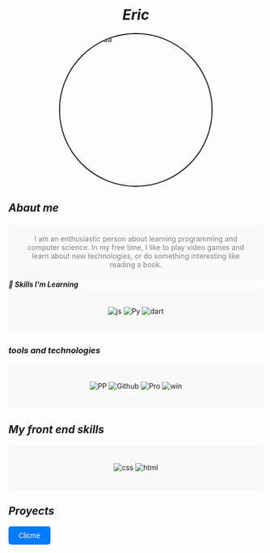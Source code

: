 <h1 align="center">  <em> Eric </em>  </h1> 
<img src="https://static.vecteezy.com/system/resources/previews/017/764/115/original/wolf-mascot-logo-concept-illustration-cartoon-suitable-for-logo-wallpaper-banner-background-card-book-illustration-t-shirt-design-sticker-cover-etc-vector.jpg" 
     alt="Foto portada" 
     style="width: 300px; border-radius: 50%; display: block; margin: 0 auto; border: solid 2px;">


## ***Abaut me*** 
<div align="center" style="padding: 22px; background-color: #f9f9f9; color: gray;">
  I am an enthusiastic person about learning programming and computer science. In my free time, I like to play video games and learn about new technologies, or do something interesting like reading a book.
 </div


### ***🚀 Skills I'm Learning***
<div align="center" style="padding: 22px; background-color: #f9f9f9;"> 

![js](https://img.shields.io/badge/JavaScript-F7DF1E?style=for-the-badge&logo=javascript&logoColor=black) ![Py](https://img.shields.io/badge/Python-14354C?style=for-the-badge&logo=python&logoColor=white) ![dart](https://img.shields.io/badge/Dart-0175C2?style=for-the-badge&logo=dart&logoColor=white)
</div>


### ***tools and technologies*** 


<div align="center" style="padding: 22px; background-color: #f9f9f9;">

![PP](https://img.shields.io/badge/Visual_Studio-5C2D91?style=for-the-badge&logo=visual%20studio&logoColor=white)   ![Github](https://img.shields.io/badge/NVIDIA-GTX1650-76B900?style=for-the-badge&logo=nvidia&logoColor=white)   ![Pro](https://img.shields.io/badge/AMD-Radeon_RX_5500-ED1C24?style=for-the-badge&logo=amd&logoColor=white) ![win](https://img.shields.io/badge/Windows-0078D6?style=for-the-badge&logo=windows&logoColor=white)
</div>


## ***My front end skills*** 

<div align="center" style="padding: 22px; background-color: #f9f9f9;">

![css](https://img.shields.io/badge/CSS3-1572B6?style=for-the-badge&logo=css3&logoColor=white) ![html](https://img.shields.io/badge/HTML5-E34F26?style=for-the-badge&logo=html5&logoColor=white)
 </div>

 ## ***Proyects*** 

<a href="https://tuenlace.com " target="_blank" style="display: inline-block; padding: 10px 20px; background-color: #007BFF; color: white; text-decoration: none; border-radius: 5px; font-family: Arial, sans-serif; ">Clicme</a>


